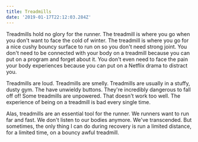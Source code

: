 ```yaml
---
title: Treadmills
date: '2019-01-17T22:12:03.284Z'
---
```


Treadmills hold no glory for the runner. The treadmill is where you go when you don't want to face the cold of winter. The treadmill is where you go for a nice cushy bouncy surface to run on so you don't need strong joint. You don't need to be connected with your body on a treadmill because you can put on a program and forget about it. You don't even need to face the pain your body experiences because you can put on a Netflix drama to distract you.

Treadmills are loud. Treadmills are smelly. Treadmills are usually in a stuffy, dusty gym. The have unwieldy buttons. They're incredibly dangerous to fall off of! Some treadmills are unpowered. That doesn't work too well. The experience of being on a treadmill is bad every single time.

Alas, treadmills are an essential tool for the runner. We runners want to run far and fast. We don't listen to our bodies anymore. We've transcended. But sometimes, the only thing I can do during recovery is run a limited distance, for a limited time, on a bouncy awful treadmill.

